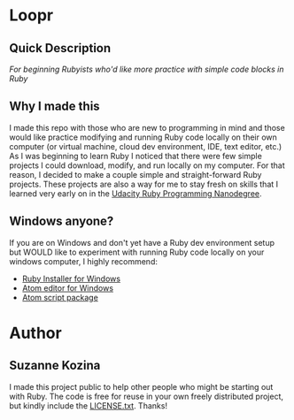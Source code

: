 # Loopr

## Quick Description
*For beginning Rubyists who'd like more practice with simple code blocks in Ruby*

## Why I made this
 I made this repo with those who are new to programming in mind and those would like practice modifying and running Ruby code locally on their own computer (or virtual machine, cloud dev environment, IDE, text editor, etc.) As I was beginning to learn Ruby I noticed that there were few simple projects I could download, modify, and run locally on my computer. For that reason, I decided to make a couple simple and straight-forward Ruby projects. These projects are also a way for me to stay fresh on skills that I learned very early on in the [Udacity Ruby Programming Nanodegree](https://www.udacity.com/course/ruby-programming-nanodegree--nd010).

## Windows anyone?
If you are on Windows and don't yet have a Ruby dev environment setup but WOULD like to experiment with running Ruby code locally on your windows computer, I highly recommend:
* [Ruby Installer for Windows](http://rubyinstaller.org/)
* [Atom editor for Windows](https://atom.io/)
* [Atom script package](https://atom.io/packages/script)

# Author
## Suzanne Kozina
I made this project public to help other people who might be starting out with Ruby. The code is free for reuse in your own freely distributed project, but kindly include the [LICENSE.txt](LICENSE.txt). Thanks!
